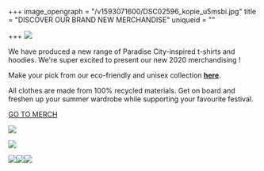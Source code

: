 +++
image_opengraph = "/v1593071600/DSC02596_kopie_u5msbi.jpg"
title = "DISCOVER OUR BRAND NEW MERCHANDISE"
uniqueid = ""

+++
![](https://res.cloudinary.com/dxswtxauo/image/upload/w_1000/f_auto/v1593071600/DSC02596_kopie_u5msbi.jpg)

We have produced a new range of Paradise City-inspired t-shirts and  
hoodies. We're super excited to present our new 2020 merchandising !

Make your pick from our eco-friendly and unisex collection [**here**](https://paradisecitystore.be/).

All clothes are made from 100% recycled materials. Get on board and freshen up your summer wardrobe while supporting your favourite festival.

<a class="btn" href="https://paradisecitystore.be/"> GO TO MERCH </a>

![](https://res.cloudinary.com/dxswtxauo/image/upload/w_1000/f_auto/v1593077943/DSC02634-Edit-Edit-2_kopie_yqdhca.jpg)

![](https://res.cloudinary.com/dxswtxauo/image/upload/w_1000/f_auto/v1593077993/DSC02755-Edit-Edit_kopie_hpd7pa.jpg)

![](https://res.cloudinary.com/dxswtxauo/image/upload/w_1000/f_auto/v1593078014/DSC02731_kopie_rwaivx.jpg)![](https://res.cloudinary.com/dxswtxauo/image/upload/w_1000/f_auto/v1593077917/DSC02891-Edit-2_kopie_fdnuiu.jpg)![](https://res.cloudinary.com/dxswtxauo/image/upload/w_1000/f_auto/v1593077921/DSC02870-Edit_kopie_ota3i4.jpg)